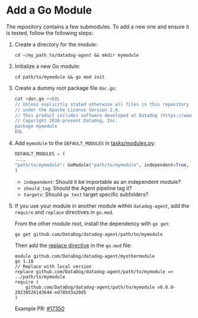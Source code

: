 # Add a Go Module

The repository contains a few submodules. To add a new one and ensure it is tested, follow the following steps:


1. Create a directory for the module:
    ```
    cd ~/my_path_to/datadog-agent && mkdir mymodule
    ```


2. Initialize a new Go module:
    ```
    cd path/to/mymodule && go mod init
    ```


3.  Create a dummy root package file `doc.go`:
    ```bash
    cat >doc.go <<EOL
    // Unless explicitly stated otherwise all files in this repository are licensed
    // under the Apache License Version 2.0.
    // This product includes software developed at Datadog (https://www.datadoghq.com/).
    // Copyright 2016-present Datadog, Inc.
    package mymodule
    EOL
    ```


4.  Add `mymodule` to the `DEFAULT_MODULES` in [tasks/modules.py](https://github.com/DataDog/datadog-agent/blob/main/tasks/modules.py):
    ```python
    DEFAULT_MODULES = (
    ...,
    "path/to/mymodule": GoModule("path/to/mymodule", independent=True, should_tag=False, targets=["."]),
    )
    ```
    - `independent`: Should it be importable as an independent module?
    - `should_tag`: Should the Agent pipeline tag it?
    - `targets`: Should `go test` target specific subfolders?


5.  If you use your module in another module within `datadog-agent`, add the `require` and `replace` directives in `go.mod`.

    From the other module root, install the dependency with `go get`:
    ```
    go get github.com/DataDog/datadog-agent/path/to/mymodule
    ```
    Then add the [replace directive](https://go.dev/ref/mod#go-mod-file-replace) in the `go.mod` file:
    ```
    module github.com/DataDog/datadog-agent/myothermodule
    go 1.18
    // Replace with local version
    replace github.com/DataDog/datadog-agent/path/to/mymodule => ../path/to/mymodule
    require (
        github.com/DataDog/datadog-agent/path/to/mymodule v0.0.0-20230526143644-ed785d3a20d5
    )
    ```
    Example PR: [#17350](https://github.com/DataDog/datadog-agent/pull/17350/files)

